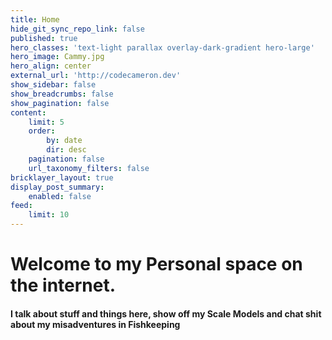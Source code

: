 ```yaml
---
title: Home
hide_git_sync_repo_link: false
published: true
hero_classes: 'text-light parallax overlay-dark-gradient hero-large'
hero_image: Cammy.jpg
hero_align: center
external_url: 'http://codecameron.dev'
show_sidebar: false
show_breadcrumbs: false
show_pagination: false
content:
    limit: 5
    order:
        by: date
        dir: desc
    pagination: false
    url_taxonomy_filters: false
bricklayer_layout: true
display_post_summary:
    enabled: false
feed:
    limit: 10
---
```


# Welcome to my Personal space on the internet.

#### I talk about stuff and things here, show off my Scale Models and chat shit about my misadventures in Fishkeeping